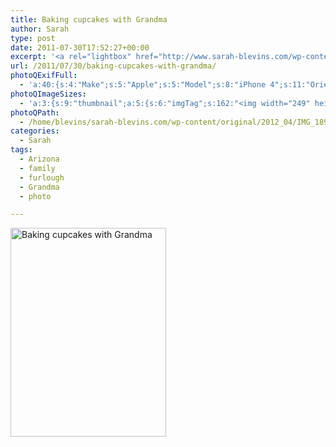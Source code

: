 ```yaml
---
title: Baking cupcakes with Grandma
author: Sarah
type: post
date: 2011-07-30T17:52:27+00:00
excerpt: '<a rel="lightbox" href="http://www.sarah-blevins.com/wp-content/main/2012_04/IMG_1891.jpg" title="Baking cupcakes with Grandma"><img width="249" height="334" alt="Baking cupcakes with Grandma" src="http://www.sarah-blevins.com/wp-content/thumbnail/2012_04/IMG_1891.jpg" class="photoQexcerpt photoQLinkImg" /></a>'
url: /2011/07/30/baking-cupcakes-with-grandma/
photoQExifFull:
  - 'a:40:{s:4:"Make";s:5:"Apple";s:5:"Model";s:8:"iPhone 4";s:11:"Orientation";s:17:"1: Normal (0 deg)";s:11:"xResolution";s:2:"72";s:11:"yResolution";s:2:"72";s:14:"ResolutionUnit";s:4:"Inch";s:8:"Software";s:15:"QuickTime 7.7.1";s:8:"DateTime";s:19:"2011:08:01 10:23:42";s:12:"HostComputer";s:13:"Mac OS X 10.7";s:12:"ExposureTime";s:8:"1/15 sec";s:7:"FNumber";s:5:"f/2.8";s:15:"ExposureProgram";s:7:"Program";s:15:"ISOSpeedRatings";s:3:"160";s:11:"ExifVersion";s:11:"version 2.2";s:16:"DateTimeOriginal";s:19:"2011:07:30 10:52:27";s:17:"DateTimedigitized";s:19:"2011:07:30 10:52:27";s:17:"ShutterSpeedValue";s:8:"1/15 sec";s:13:"ApertureValue";s:5:"f/2.8";s:12:"MeteringMode";s:13:"Multi-Segment";s:5:"Flash";s:8:"No Flash";s:11:"FocalLength";s:7:"3.85 mm";s:15:"FlashPixVersion";s:9:"version 1";s:10:"ColorSpace";s:4:"sRGB";s:14:"ExifImageWidth";s:11:"2592 pixels";s:15:"ExifImageHeight";s:11:"1936 pixels";s:13:"SensingMethod";s:35:"Unknown: One Chip Color Area Sensor";s:12:"ExposureMode";s:1:"0";s:12:"WhiteBalance";s:1:"0";s:16:"SceneCaptureMode";s:1:"0";s:20:"FocalLength35mmEquiv";s:0:"";s:7:"NumTags";s:1:"9";s:18:"Latitude Reference";s:1:"N";s:8:"Latitude";s:15:"33.394666666667";s:19:"Longitude Reference";s:1:"W";s:9:"Longitude";s:15:"110.78483333333";s:18:"Altitude Reference";s:15:"Above Sea Level";s:8:"Altitude";s:16:"842.52903225806m";s:4:"Time";s:10:"2650:52:17";s:17:"ImageDirectionRef";s:1:"T";s:14:"ImageDirection";s:15:"292.11842105263";}'
photoQImageSizes:
  - 'a:3:{s:9:"thumbnail";a:5:{s:6:"imgTag";s:162:"<img width="249" height="334" alt="Baking cupcakes with Grandma" src="http://www.sarah-blevins.com/wp-content/thumbnail/2012_04/IMG_1891.jpg" class="PhotoQImg" />";s:6:"imgUrl";s:70:"http://www.sarah-blevins.com/wp-content/thumbnail/2012_04/IMG_1891.jpg";s:7:"imgPath";s:73:"/home/blevins/sarah-blevins.com/wp-content/thumbnail/2012_04/IMG_1891.jpg";s:8:"imgWidth";s:3:"249";s:9:"imgHeight";s:3:"334";}s:4:"main";a:5:{s:6:"imgTag";s:157:"<img width="392" height="525" alt="Baking cupcakes with Grandma" src="http://www.sarah-blevins.com/wp-content/main/2012_04/IMG_1891.jpg" class="PhotoQImg" />";s:6:"imgUrl";s:65:"http://www.sarah-blevins.com/wp-content/main/2012_04/IMG_1891.jpg";s:7:"imgPath";s:68:"/home/blevins/sarah-blevins.com/wp-content/main/2012_04/IMG_1891.jpg";s:8:"imgWidth";s:3:"392";s:9:"imgHeight";s:3:"525";}s:8:"original";a:5:{s:6:"imgTag";s:163:"<img width="1936" height="2592" alt="Baking cupcakes with Grandma" src="http://www.sarah-blevins.com/wp-content/original/2012_04/IMG_1891.jpg" class="PhotoQImg" />";s:6:"imgUrl";s:69:"http://www.sarah-blevins.com/wp-content/original/2012_04/IMG_1891.jpg";s:7:"imgPath";s:72:"/home/blevins/sarah-blevins.com/wp-content/original/2012_04/IMG_1891.jpg";s:8:"imgWidth";s:4:"1936";s:9:"imgHeight";s:4:"2592";}}'
photoQPath:
  - /home/blevins/sarah-blevins.com/wp-content/original/2012_04/IMG_1891.jpg
categories:
  - Sarah
tags:
  - Arizona
  - family
  - furlough
  - Grandma
  - photo

---
```

<a rel="lightbox" href="http://www.sarah-blevins.com/wp-content/original/2012_04/IMG_1891.jpg" title="Baking cupcakes with Grandma"><img width="249" height="334" alt="Baking cupcakes with Grandma" src="http://www.sarah-blevins.com/wp-content/thumbnail/2012_04/IMG_1891.jpg" class="photoQcontent photoQLinkImg" /></a>

<div class="photoQDescr">
</div>